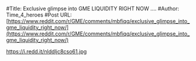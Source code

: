 #Title: Exclusive glimpse into GME LIQUIDITY RIGHT NOW ....
#Author: Time_4_heroes
#Post URL: [https://www.reddit.com/r/GME/comments/mbfiqq/exclusive_glimpse_into_gme_liquidity_right_now/](https://www.reddit.com/r/GME/comments/mbfiqq/exclusive_glimpse_into_gme_liquidity_right_now/)


https://i.redd.it/nlddljc8cso61.jpg